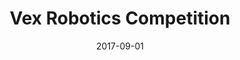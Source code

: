 ---
layout: project
type: project
image: images/VexLogo.png
title: Vex Robotics Competition
permalink: projects/Vex Robotics Competition
date: 2017-09-01
labels:
  - Robotics
  - C
  - Electrical
summary: My team and I developed world class robots to compete in the numerous Vex Robotics Competitions throughout the years.
---